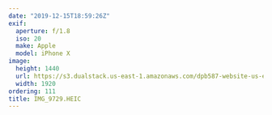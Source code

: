 ```yaml
---
date: "2019-12-15T18:59:26Z"
exif:
  aperture: f/1.8
  iso: 20
  make: Apple
  model: iPhone X
image:
  height: 1440
  url: https://s3.dualstack.us-east-1.amazonaws.com/dpb587-website-us-east-1/asset/gallery/2019-south-america/70188e72-386b-d233-6056-de55dd9296ba~1920.jpg
  width: 1920
ordering: 111
title: IMG_9729.HEIC
---
```

